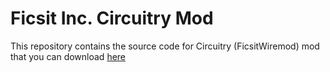 # Ficsit Inc. Circuitry Mod

This repository contains the source code for Circuitry (FicsitWiremod) mod that you can download [here](https://ficsit.app/mod/FicsitWiremod)
